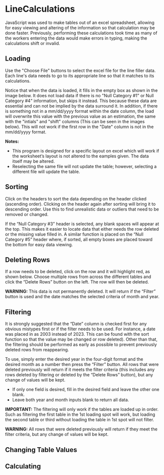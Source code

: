 # LineCalculations
JavaScript was used to make tables out of an excel spreadsheet, allowing for easy viewing and altering of the information so that calculation may be done faster. Previously, performing these calculations took time as many of the workers entering the data would make errors in typing, making the calculations shift or invalid.

## Loading

Use the "Choose File" buttons to select the excel file for the line filler data. Each line's data needs to go to its appropriate line so that it matches to its calculations.<br>

Notice that when the data is loaded, it fills in the empty box as shown in the image below. It does not load data if there is no "Null Category #1" or Null Category #4" information, but skips it instead. This because these data are essential and can not be implied by the data surround it. In addition, if there is something not in a mm/dd/yyyy format within the date column, the load will overwrite this value with the previous value as an estimation, the same with the "intials" and "shift" columns (This can be seen in the images below).  This will not work if the first row in the "Date" column is not in the mm/dd/yyyy format.

**Notes:** <br>
* This program is designed for a specific layout on excel which will work if the worksheet’s layout is not altered to the eamples given. The data itself may be altered.
* Reselecting the same file will not update the table; however, selecting a different file will update the table.

## Sorting

Click on the headers to sort the data depending on the header clicked (ascending order). Clicking on the header again after sorting will bring it to descending order. Use this to find unrealistic data or outliers that need to be removed or changed.
<br>

If the “Null Category #3” header is selected, any blank spaces will appear at the top. This makes it easier to locate data that either needs the row deleted or the missing value filled in. A similar function is placed on the “Null Category #5” header where, if sorted, all empty boxes are placed toward the bottom for easy data viewing.  

## Deleting Rows

If a row needs to be deleted, click on the row and it will highlight red, as shown below. Choose multiple rows from across the different tables and click the “Delete Rows” button on the left. The row will then be deleted.

**WARNING:** This data is not permanently deleted. It will return if the “Filter” button is used and the date matches the selected criteria of month and year.

## Filtering

It is strongly suggested that the “Date” column is checked first for any obvious mistypes first or if the filter needs to be used. For instance, a date was placed in as 2003 instead of 2023. This can be found with the sort function so that the value may be changed or row deleted). Other than that, the filtering should be performed as early as possible to prevent previously deleted rows from reappearing.

To use, simply enter the desired year in the four-digit format and the desired month as a number then press the “Filter” button. All rows that were deleted previously will return if it meets the filter criteria (this includes any rows deleted by filtering or deleted by the “Delete Rows” button), but any change of values will be kept. <br>
* If only one field is desired, fill in the desired field and leave the other one blank. 
* Leave both year and month inputs blank to return all data.

**IMPORTANT:** The filtering will only work if the tables are loaded up in order. Such as filtering the first table in the 1st loading spot will work, but loading the second table or third without loading the table in 1st spot will not filter.

**WARNING:** All rows that were deleted previously will return if they meet the filter criteria, but any change of values will be kept.


## Changing Table Values

## Calculating
